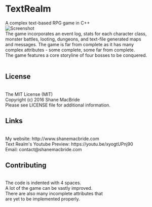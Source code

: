 # TextRealm
A complex text-based RPG game in C++<br>
![Screenshot](http://i.imgur.com/c4uObda.png)
<br>The game incorporates an event log, stats for each character class,<br>
monster battles, looting, dungeons, and text-file generated maps<br>
and messages.  The game is far from complete as it has many<br>
complex attributes - some complete, some far from complete.<br>
The game features a core storyline of four bosses to be conquered.<br>
<br>
<h2>License</h2><br>
The MIT License (MIT)<br>
Copyright (c) 2016 Shane MacBride<br>
Please see LICENSE file for additional information.<br>
<h2>Links</h2><br>
My website: http://www.shanemacbride.com<br>
Text Realm's Youtube Preview: https://youtu.be/xyogtUPnj90<br>
Email: contact@shanemacbride.com<br>
<h2>Contributing</h2><br>
The code is indented with 4 spaces.<br>
A lot of the game can be vastly improved.<br>
There are also many incomplete attributes that<br>
are yet to be implemented properly.<br>

